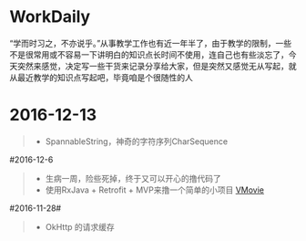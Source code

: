 # WorkDaily #
<p><q>学而时习之，不亦说乎。</q>从事教学工作也有近一年半了，由于教学的限制，一些不是很常用或不容易一下讲明白的知识点长时间不使用，连自己也有些淡忘了，今天突然来感觉，决定写一些干货来记录分享给大家，但是突然又感觉无从写起，就从最近教学的知识点写起吧，毕竟咱是个很随性的人</p>

# 2016-12-13
>* SpannableString，神奇的字符序列CharSequence

#2016-12-6
>* 生病一周，险些死掉，终于又可以开心的撸代码了
>* 使用RxJava + Retrofit + MVP来撸一个简单的小项目 <a href="https://github.com/RockTeach/VMovie">VMovie</a>

#2016-11-28#
>* OkHttp 的请求缓存
